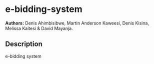 # e-bidding-system
**Authors:** Denis Ahimbisibwe, Martin Anderson Kaweesi, Denis Kisina, Melissa Kaitesi & David Mayanja.
## Description
e-bidding system

